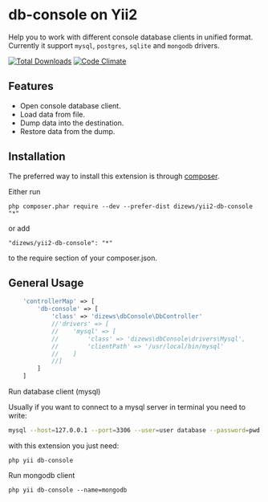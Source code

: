 db-console on Yii2
==================

Help you to work with different console database clients in unified format.
Currently it support ```mysql```, ```postgres```, ```sqlite``` and ```mongodb``` drivers.

[![Total Downloads](https://poser.pugx.org/dizews/yii2-db-console/downloads)](https://packagist.org/packages/dizews/yii2-db-console)
[![Code Climate](https://codeclimate.com/github/dizews/yii2-db-console/badges/gpa.svg)](https://codeclimate.com/github/dizews/yii2-db-console)

Features
--------
- Open console database client.
- Load data from file.
- Dump data into the destination.
- Restore data from the dump.

Installation
------------

The preferred way to install this extension is through [composer](http://getcomposer.org/download/).

Either run

```
php composer.phar require --dev --prefer-dist dizews/yii2-db-console "*"
```

or add

```
"dizews/yii2-db-console": "*"
```

to the require section of your composer.json.

General Usage
-------------

```php
    'controllerMap' => [
        'db-console' => [
            'class' => 'dizews\dbConsole\DbController'
            //'drivers' => [
            //    'mysql' => [
            //        'class' => 'dizews\dbConsole\drivers\Mysql',
            //        'clientPath' => '/usr/local/bin/mysql'
            //    ]
            //]
        ]
    ]
```

Run database client (mysql)

Usually if you want to connect to a mysql server in terminal you need to write:

```bash
mysql --host=127.0.0.1 --port=3306 --user=user database --password=pwd
```

with this extension you just need:

```
php yii db-console
```

Run mongodb client

```
php yii db-console --name=mongodb
```


